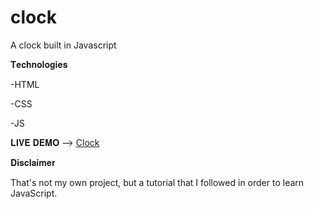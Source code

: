 # clock
 A clock built in Javascript

𝐓𝐞𝐜𝐡𝐧𝐨𝐥𝐨𝐠𝐢𝐞𝐬

-HTML

-CSS

-JS


𝐋𝐈𝐕𝐄 𝐃𝐄𝐌𝐎 --> [Clock](https://matteobattilani.github.io/clock/)


𝐃𝐢𝐬𝐜𝐥𝐚𝐢𝐦𝐞𝐫

That's not my own project, but a tutorial that I followed in order to learn JavaScript.
